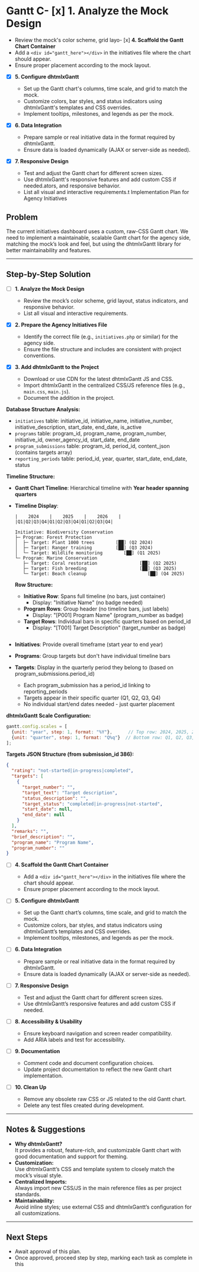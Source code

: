 # Gantt C- [x] **1. Analyze the Mock Design**
  - Review the mock's color scheme, grid layo- [x] **4. Scaffold the Gantt Chart Container**
  - Add a `<div id="gantt_here"></div>` in the initiatives file where the chart should appear.
  - Ensure proper placement according to the mock layout.

- [x] **5. Configure dhtmlxGantt**
  - Set up the Gantt chart's columns, time scale, and grid to match the mock.
  - Customize colors, bar styles, and status indicators using dhtmlxGantt's templates and CSS overrides.
  - Implement tooltips, milestones, and legends as per the mock.

- [x] **6. Data Integration**
  - Prepare sample or real initiative data in the format required by dhtmlxGantt.
  - Ensure data is loaded dynamically (AJAX or server-side as needed).

- [x] **7. Responsive Design**
  - Test and adjust the Gantt chart for different screen sizes.
  - Use dhtmlxGantt's responsive features and add custom CSS if needed.ators, and responsive behavior.
  - List all visual and interactive requirements.t Implementation Plan for Agency Initiatives

## Problem
The current initiatives dashboard uses a custom, raw-CSS Gantt chart. We need to implement a maintainable, scalable Gantt chart for the agency side, matching the mock’s look and feel, but using the dhtmlxGantt library for better maintainability and features.

---

## Step-by-Step Solution

- [ ] **1. Analyze the Mock Design**
  - Review the mock’s color scheme, grid layout, status indicators, and responsive behavior.
  - List all visual and interactive requirements.

- [x] **2. Prepare the Agency Initiatives File**
  - Identify the correct file (e.g., `initiatives.php` or similar) for the agency side.
  - Ensure the file structure and includes are consistent with project conventions.

- [x] **3. Add dhtmlxGantt to the Project**
  - Download or use CDN for the latest dhtmlxGantt JS and CSS.
  - Import dhtmlxGantt in the centralized CSS/JS reference files (e.g., `main.css`, `main.js`).
  - Document the addition in the project.

**Database Structure Analysis:**
- `initiatives` table: initiative_id, initiative_name, initiative_number, initiative_description, start_date, end_date, is_active
- `programs` table: program_id, program_name, program_number, initiative_id, owner_agency_id, start_date, end_date
- `program_submissions` table: program_id, period_id, content_json (contains targets array)
- `reporting_periods` table: period_id, year, quarter, start_date, end_date, status

**Timeline Structure:**
- **Gantt Chart Timeline**: Hierarchical timeline with **Year header spanning quarters**
- **Timeline Display**:
  ```
  |    2024    |    2025    |    2026    |
  |Q1|Q2|Q3|Q4|Q1|Q2|Q3|Q4|Q1|Q2|Q3|Q4|
  
  Initiative: Biodiversity Conservation
  ├─ Program: Forest Protection
  │  ├─ Target: Plant 1000 trees        [██] (Q2 2024)
  │  ├─ Target: Ranger training         [██] (Q3 2024)
  │  └─ Target: Wildlife monitoring        [██] (Q1 2025)
  └─ Program: Marine Conservation  
     ├─ Target: Coral restoration                [██] (Q2 2025)
     ├─ Target: Fish breeding                    [██] (Q3 2025)
     └─ Target: Beach cleanup                       [██] (Q4 2025)
  ```
  
  **Row Structure:**
  - **Initiative Row**: Spans full timeline (no bars, just container)
    - Display: "Initiative Name" (no badge needed)
  - **Program Rows**: Group header (no timeline bars, just labels)
    - Display: "[P001] Program Name" (program_number as badge)
  - **Target Rows**: Individual bars in specific quarters based on period_id
    - Display: "[T001] Target Description" (target_number as badge)
  ```
- **Initiatives**: Provide overall timeframe (start year to end year)
- **Programs**: Group targets but don't have individual timeline bars
- **Targets**: Display in the quarterly period they belong to (based on program_submissions.period_id)
  - Each program_submission has a period_id linking to reporting_periods
  - Targets appear in their specific quarter (Q1, Q2, Q3, Q4)
  - No individual start/end dates needed - just quarter placement

**dhtmlxGantt Scale Configuration:**
```javascript
gantt.config.scales = [
  {unit: "year", step: 1, format: "%Y"},      // Top row: 2024, 2025, 2026
  {unit: "quarter", step: 1, format: "Q%q"}  // Bottom row: Q1, Q2, Q3, Q4
];
```

**Targets JSON Structure (from submission_id 386):**
```json
{
  "rating": "not-started|in-progress|completed",
  "targets": [
    {
      "target_number": "",
      "target_text": "Target description",
      "status_description": "",
      "target_status": "completed|in-progress|not-started",
      "start_date": null,
      "end_date": null
    }
  ],
  "remarks": "",
  "brief_description": "",
  "program_name": "Program Name",
  "program_number": ""
}
```

- [ ] **4. Scaffold the Gantt Chart Container**
  - Add a `<div id="gantt_here"></div>` in the initiatives file where the chart should appear.
  - Ensure proper placement according to the mock layout.

- [ ] **5. Configure dhtmlxGantt**
  - Set up the Gantt chart’s columns, time scale, and grid to match the mock.
  - Customize colors, bar styles, and status indicators using dhtmlxGantt’s templates and CSS overrides.
  - Implement tooltips, milestones, and legends as per the mock.

- [ ] **6. Data Integration**
  - Prepare sample or real initiative data in the format required by dhtmlxGantt.
  - Ensure data is loaded dynamically (AJAX or server-side as needed).

- [ ] **7. Responsive Design**
  - Test and adjust the Gantt chart for different screen sizes.
  - Use dhtmlxGantt’s responsive features and add custom CSS if needed.

- [ ] **8. Accessibility & Usability**
  - Ensure keyboard navigation and screen reader compatibility.
  - Add ARIA labels and test for accessibility.

- [ ] **9. Documentation**
  - Comment code and document configuration choices.
  - Update project documentation to reflect the new Gantt chart implementation.

- [ ] **10. Clean Up**
  - Remove any obsolete raw CSS or JS related to the old Gantt chart.
  - Delete any test files created during development.

---

## Notes & Suggestions

- **Why dhtmlxGantt?**  
  It provides a robust, feature-rich, and customizable Gantt chart with good documentation and support for theming.
- **Customization:**  
  Use dhtmlxGantt’s CSS and template system to closely match the mock’s visual style.
- **Centralized Imports:**  
  Always import new CSS/JS in the main reference files as per project standards.
- **Maintainability:**  
  Avoid inline styles; use external CSS and dhtmlxGantt’s configuration for all customizations.

---

## Next Steps

- Await approval of this plan.
- Once approved, proceed step by step, marking each task as complete in this